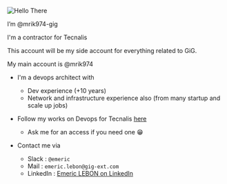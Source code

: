 ![Hello There](https://raw.githubusercontent.com/mrik974-gig/mrik974-gig/main/obi-wan-kenobi-hello-there.gif)

I’m @mrik974-gig

I'm a contractor for Tecnalis

This account will be my side account for everything related to GiG.

My main account is @mrik974

- I'm a devops architect with
  - Dev experience (+10 years)
  - Network and infrastructure experience also (from many startup and scale up jobs)

- Follow my works on Devops for Tecnalis [here](https://github.com/Tecnalis-Kerrigan/devops-spellbooks)
  - Ask me for an access if you need one 😁

- Contact me via 
  - Slack : `@emeric`
  - Mail : `emeric.lebon@gig-ext.com`
  - LinkedIn : [Emeric LEBON on LinkedIn](https://www.linkedin.com/in/emericlebon/)

